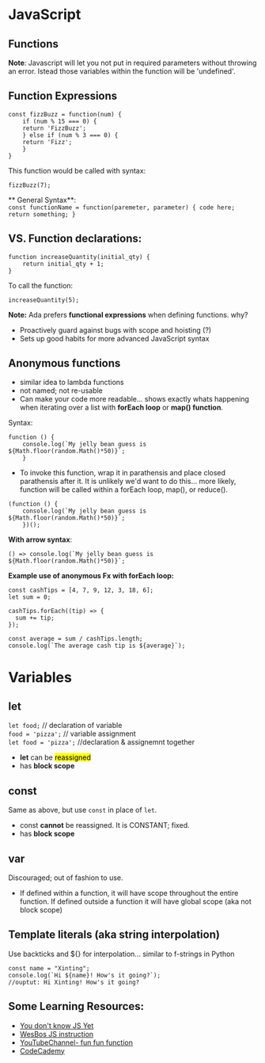 # JavaScript

## Functions

**Note**: Javascript will let you not put in required parameters without throwing an error.  Istead those variables within the function will be 'undefined'.

## Function Expressions
``` 
const fizzBuzz = function(num) {
    if (num % 15 === 0) {
    return 'FizzBuzz';
    } else if (num % 3 === 0) {
    return 'Fizz';
    }
}
```
This function would be called with syntax:
```
fizzBuzz(7);
```
** General Syntax**:  
 `const functionName = function(paremeter, parameter) {
    code here;
    return something;
}`  


## VS. Function declarations:
```
function increaseQuantity(initial_qty) {
    return initial_qty + 1;
}
```
To call the function: 
```
increaseQuantity(5);
```

**Note:** Ada prefers **functional expressions** when defining functions. why?
- Proactively guard against bugs with scope and hoisting (?)
- Sets up good habits for more advanced JavaScript syntax

## Anonymous functions
- similar idea to lambda functions
- not named; not re-usable
- Can make your code more readable... shows exactly whats happening when iterating over a list with **forEach loop** or **map() function**.

Syntax:
```
function () {
    console.log(`My jelly bean guess is ${Math.floor(random.Math()*50)}`;
    }
```
- To invoke this function, wrap it in parathensis and place closed parathensis after it.  It is unlikely we'd want to do this... more likely, function will be called within a forEach loop, map(), or reduce().
```
(function () {
    console.log(`My jelly bean guess is ${Math.floor(random.Math()*50)}`;
    })();
```

**With arrow syntax**:
```
() => console.log(`My jelly bean guess is ${Math.floor(random.Math()*50)}`;
```

**Example use of anonymous Fx with forEach loop:**
```
const cashTips = [4, 7, 9, 12, 3, 18, 6];
let sum = 0;

cashTips.forEach((tip) => {
  sum += tip;
});

const average = sum / cashTips.length;
console.log(`The average cash tip is ${average}`);
```
    
# Variables
## let 
`let food;`   // declaration of variable  
`food = 'pizza';`   // variable assignment  
`let food = 'pizza';` //declaration & assignemnt together
- **let** can be <mark>reassigned </mark>
- has **block scope**

## const
Same as above, but use `const` in place of `let`.  
- const **cannot** be reassigned. It is CONSTANT; fixed.
- has **block scope**

## var
Discouraged; out of fashion to use.
- If defined within a function, it will have scope throughout the entire function. If defined outside a function it will have global scope (aka not block scope)

## Template literals (aka string interpolation)
Use backticks and ${} for interpolation... similar to f-strings in Python
```
const name = "Xinting";
console.log(`Hi ${name}! How's it going?`);
//ouptut: Hi Xinting! How's it going?
```

## Some Learning Resources:
- [You don't know JS Yet](https://github.com/getify/You-Dont-Know-JS/blob/1st-ed/up%20%26%20going/ch1.md)  
- [WesBos JS instruction](https://wesbos.com/javascript)  
- [YouTubeChannel- fun fun function](https://www.youtube.com/channel/UCO1cgjhGzsSYb1rsB4bFe4Q)
- [CodeCademy](https://www.codecademy.com/learn/introduction-to-javascript)

